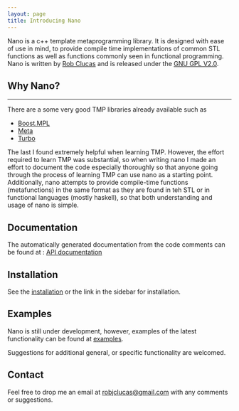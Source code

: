 ```yaml
---
layout: page 
title: Introducing Nano 
---  
```

 
Nano is a c++ template metaprogramming library. It is designed with ease of use in mind, to provide compile
time implementations of common STL functions as well as functions commonly seen in functional programming.
Nano is written by [Rob Clucas](https://robclu.github.io) and is released under the [GNU GPL V2.0](http://www.gnu.org/licenses/old-licenses/gpl-2.0.en.html).
 
## Why Nano?

----

There are a some very good TMP libraries already available such as

* [Boost.MPL](http://www.boost.org/doc/libs/1_58_0/libs/mpl/doc/index.html)
* [Meta](https://github.com/ericniebler/meta)
* [Turbo](https://github.com/Manu343726/Turbo)

The last I found extremely helpful when learning TMP. However, the effort required to learn TMP was substantial,
so when writing nano I made an effort to document the code especially thoroughly so that anyone going 
through the process of learning TMP can use nano as a starting point. Additionally, nano attempts 
to provide compile-time functions (metafunctions) in the same format as they are found in teh STL or in 
functional languages (mostly haskell), so that both understanding and usage of nano is simple.

## Documentation 

The automatically generated documentation from the code comments can be found at : [API documentation]()

## Installation 

See the [installation](/installation) or the link in the sidebar for
installation.

## Examples

Nano is still under development, however, examples of the latest functionality can be found at
[examples](/examples).

Suggestions for additional general, or specific functionality are welcomed.

## Contact

Feel free to drop me an email at [robjclucas@gmail.com](mailto:robjclucas@gmail.com) with any comments or
suggestions.





